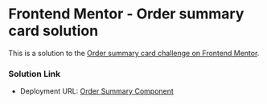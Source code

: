 # Frontend Mentor - Order summary card solution

This is a solution to the [Order summary card challenge on Frontend Mentor](https://www.frontendmentor.io/challenges/order-summary-component-QlPmajDUj). 

### Solution Link

- Deployment URL: [Order Summary Component](https://elyzx.github.io/order-summary-component/)